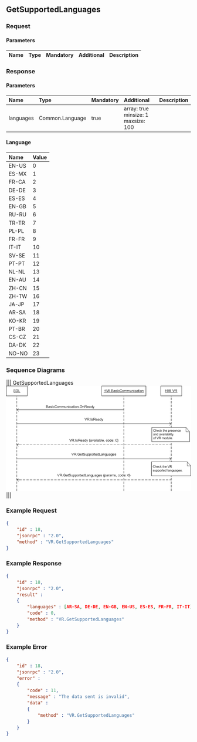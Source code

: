 ## GetSupportedLanguages


### Request

#### Parameters

|Name|Type|Mandatory|Additional|Description|
|:---|:---|:--------|:---------|:----------|

### Response

#### Parameters

|Name|Type|Mandatory|Additional|Description|
|:---|:---|:--------|:---------|:----------|
|languages|Common.Language|true|array: true<br>minsize: 1<br>maxsize: 100||

#### Language

|Name|Value|
|:---|:----|
|EN-US|0|
|ES-MX|1|
|FR-CA|2|
|DE-DE|3|
|ES-ES|4|
|EN-GB|5|
|RU-RU|6|
|TR-TR|7|
|PL-PL|8|
|FR-FR|9|
|IT-IT|10|
|SV-SE|11|
|PT-PT|12|
|NL-NL|13|
|EN-AU|14|
|ZH-CN|15|
|ZH-TW|16|
|JA-JP|17|
|AR-SA|18|
|KO-KR|19|
|PT-BR|20|
|CS-CZ|21|
|DA-DK|22|
|NO-NO|23|

### Sequence Diagrams
|||
GetSupportedLanguages
![GetSupportedLanguages](./assets/GetSupportedLanguages.png)
|||

### Example Request

```json
{
	"id" : 18,
	"jsonrpc" : "2.0",
	"method" : "VR.GetSupportedLanguages"
}
```
### Example Response

```json
{
	"id" : 18,
	"jsonrpc" : "2.0",
	"result" :
	{
		"languages" : [AR-SA, DE-DE, EN-GB, EN-US, ES-ES, FR-FR, IT-IT],
		"code" : 0,
		"method" : "VR.GetSupportedLanguages"
	}
}
```

### Example Error

```json
{
	"id" : 18,
	"jsonrpc" : "2.0",
	"error" :
	{
		"code" : 11,
		"message" : "The data sent is invalid",
		"data" :
		{
			"method" : "VR.GetSupportedLanguages"
		}
	}
}
```
